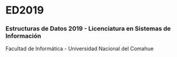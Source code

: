 # ED2019

### Estructuras de Datos 2019 - Licenciatura en Sistemas de Información

Facultad de Informática - Universidad Nacional del Comahue